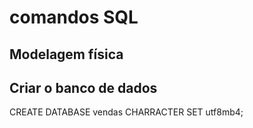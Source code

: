 # comandos SQL

## Modelagem física

## Criar o banco de dados
CREATE DATABASE vendas CHARRACTER SET utf8mb4;